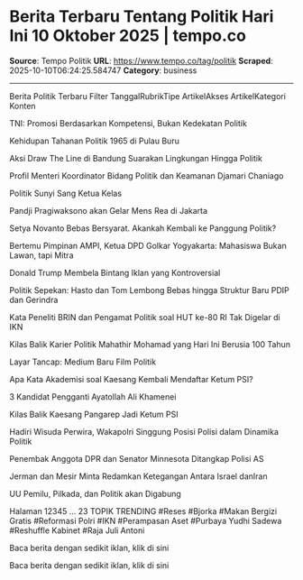 # Berita Terbaru Tentang Politik Hari Ini 10 Oktober 2025 | tempo.co

**Source**: Tempo Politik
**URL**: https://www.tempo.co/tag/politik
**Scraped**: 2025-10-10T06:24:25.584747
**Category**: business

---

Berita Politik Terbaru
 Filter
TanggalRubrikTipe ArtikelAkses ArtikelKategori Konten

TNI: Promosi Berdasarkan Kompetensi, Bukan Kedekatan Politik

Kehidupan Tahanan Politik 1965 di Pulau Buru

Aksi Draw The Line di Bandung Suarakan Lingkungan Hingga Politik

Profil Menteri Koordinator Bidang Politik dan Keamanan Djamari Chaniago

Politik Sunyi Sang Ketua Kelas

Pandji Pragiwaksono akan Gelar Mens Rea di Jakarta

Setya Novanto Bebas Bersyarat. Akankah Kembali ke Panggung Politik?

Bertemu Pimpinan AMPI, Ketua DPD Golkar Yogyakarta: Mahasiswa Bukan Lawan, tapi Mitra

Donald Trump Membela Bintang Iklan yang Kontroversial

Politik Sepekan: Hasto dan Tom Lembong Bebas hingga Struktur Baru PDIP dan Gerindra

Kata Peneliti BRIN dan Pengamat Politik soal HUT ke-80 RI Tak Digelar di IKN

Kilas Balik Karier Politik Mahathir Mohamad yang Hari Ini Berusia 100 Tahun

 Layar Tancap: Medium Baru Film Politik

Apa Kata Akademisi soal Kaesang Kembali Mendaftar Ketum PSI?

3 Kandidat Pengganti Ayatollah Ali Khamenei

Kilas Balik Kaesang Pangarep Jadi Ketum PSI

Hadiri Wisuda Perwira, Wakapolri Singgung Posisi Polisi dalam Dinamika Politik

Penembak Anggota DPR dan Senator Minnesota Ditangkap Polisi AS

Jerman dan Mesir Minta Redamkan Ketegangan Antara Israel danIran

UU Pemilu, Pilkada, dan Politik akan Digabung

Halaman
12345
…
23
TOPIK TRENDING
#Reses
#Bjorka
#Makan Bergizi Gratis
#Reformasi Polri
#IKN
#Perampasan Aset
#Purbaya Yudhi Sadewa
#Reshuffle Kabinet
#Raja Juli Antoni

Baca berita dengan sedikit iklan, klik di sini

Baca berita dengan sedikit iklan, klik di sini
